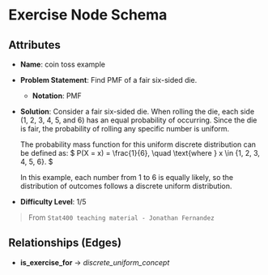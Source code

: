 # Exercise Node Schema

## Attributes

- **Name**: coin toss example

- **Problem Statement**:
Find PMF of a fair six-sided die.
  - **Notation**: PMF

- **Solution**:
  Consider a fair six-sided die. When rolling the die, each side (1, 2, 3, 4, 5, and 6) has an equal probability of occurring. Since the die is fair, the probability of rolling any specific number is uniform. 

  The probability mass function for this uniform discrete distribution can be defined as:
  $
  P(X = x) = \frac{1}{6}, \quad \text{where } x \in \{1, 2, 3, 4, 5, 6\}.
  $

  In this example, each number from 1 to 6 is equally likely, so the distribution of outcomes follows a discrete uniform distribution.

- **Difficulty Level**: 1/5

> From `Stat400 teaching material - Jonathan Fernandez`

## Relationships (Edges)

- **is_exercise_for** → *discrete_uniform_concept*